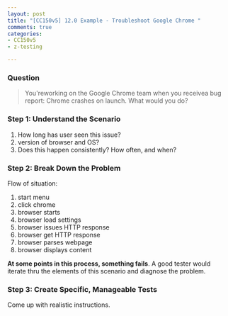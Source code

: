 ```yaml
---
layout: post
title: "[CC150v5] 12.0 Example - Troubleshoot Google Chrome "
comments: true
categories:
- CC150v5
- z-testing

---
```


### Question

> You'reworking on the Google Chrome team when you receivea bug report: Chrome crashes on launch. What would you do? 

### Step 1: Understand the Scenario

1. How long has user seen this issue?
1. version of browser and OS?
1. Does this happen consistently? How often, and when?

### Step 2: Break Down the Problem

Flow of situation:

1. start menu
1. click chrome
1. browser starts
1. browser load settings
1. browser issues HTTP response
1. browser get HTTP response
1. browser parses webpage
1. browser displays content

__At some points in this process, something fails__. A good tester would iterate thru the elements of this scenario and diagnose the problem. 

### Step 3: Create Specific, Manageable Tests

Come up with realistic instructions. 
